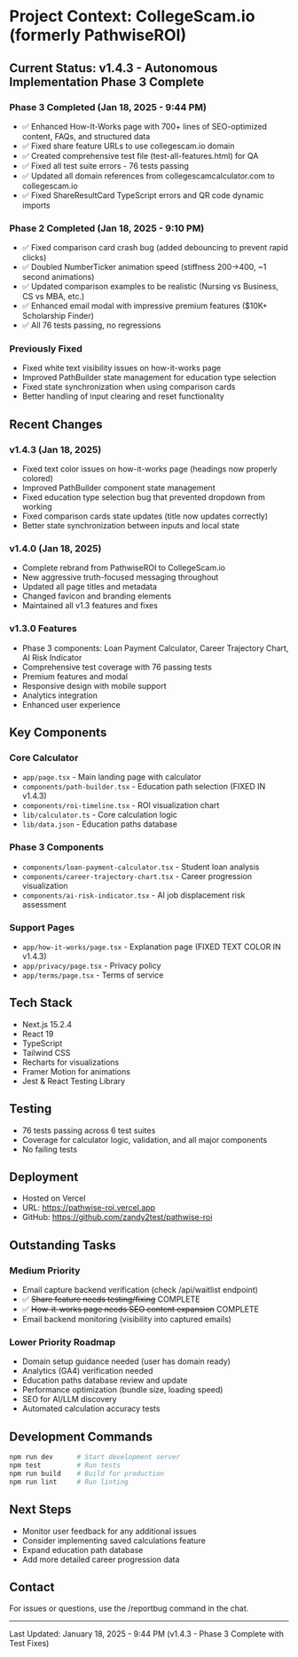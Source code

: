 # Project Context: CollegeScam.io (formerly PathwiseROI)

## Current Status: v1.4.3 - Autonomous Implementation Phase 3 Complete

### Phase 3 Completed (Jan 18, 2025 - 9:44 PM)

- ✅ Enhanced How-It-Works page with 700+ lines of SEO-optimized content, FAQs, and structured data
- ✅ Fixed share feature URLs to use collegescam.io domain
- ✅ Created comprehensive test file (test-all-features.html) for QA
- ✅ Fixed all test suite errors - 76 tests passing
- ✅ Updated all domain references from collegescamcalculator.com to collegescam.io
- ✅ Fixed ShareResultCard TypeScript errors and QR code dynamic imports

### Phase 2 Completed (Jan 18, 2025 - 9:10 PM)

- ✅ Fixed comparison card crash bug (added debouncing to prevent rapid clicks)
- ✅ Doubled NumberTicker animation speed (stiffness 200→400, ~1 second animations)
- ✅ Updated comparison examples to be realistic (Nursing vs Business, CS vs MBA, etc.)
- ✅ Enhanced email modal with impressive premium features ($10K+ Scholarship Finder)
- ✅ All 76 tests passing, no regressions

### Previously Fixed

- Fixed white text visibility issues on how-it-works page
- Improved PathBuilder state management for education type selection
- Fixed state synchronization when using comparison cards
- Better handling of input clearing and reset functionality

## Recent Changes

### v1.4.3 (Jan 18, 2025)

- Fixed text color issues on how-it-works page (headings now properly colored)
- Improved PathBuilder component state management
- Fixed education type selection bug that prevented dropdown from working
- Fixed comparison cards state updates (title now updates correctly)
- Better state synchronization between inputs and local state

### v1.4.0 (Jan 18, 2025)

- Complete rebrand from PathwiseROI to CollegeScam.io
- New aggressive truth-focused messaging throughout
- Updated all page titles and metadata
- Changed favicon and branding elements
- Maintained all v1.3 features and fixes

### v1.3.0 Features

- Phase 3 components: Loan Payment Calculator, Career Trajectory Chart, AI Risk Indicator
- Comprehensive test coverage with 76 passing tests
- Premium features and modal
- Responsive design with mobile support
- Analytics integration
- Enhanced user experience

## Key Components

### Core Calculator

- `app/page.tsx` - Main landing page with calculator
- `components/path-builder.tsx` - Education path selection (FIXED IN v1.4.3)
- `components/roi-timeline.tsx` - ROI visualization chart
- `lib/calculator.ts` - Core calculation logic
- `lib/data.json` - Education paths database

### Phase 3 Components

- `components/loan-payment-calculator.tsx` - Student loan analysis
- `components/career-trajectory-chart.tsx` - Career progression visualization
- `components/ai-risk-indicator.tsx` - AI job displacement risk assessment

### Support Pages

- `app/how-it-works/page.tsx` - Explanation page (FIXED TEXT COLOR IN v1.4.3)
- `app/privacy/page.tsx` - Privacy policy
- `app/terms/page.tsx` - Terms of service

## Tech Stack

- Next.js 15.2.4
- React 19
- TypeScript
- Tailwind CSS
- Recharts for visualizations
- Framer Motion for animations
- Jest & React Testing Library

## Testing

- 76 tests passing across 6 test suites
- Coverage for calculator logic, validation, and all major components
- No failing tests

## Deployment

- Hosted on Vercel
- URL: https://pathwise-roi.vercel.app
- GitHub: https://github.com/zandy2test/pathwise-roi

## Outstanding Tasks

### Medium Priority

- Email capture backend verification (check /api/waitlist endpoint)
- ✅ ~~Share feature needs testing/fixing~~ COMPLETE
- ✅ ~~How-it-works page needs SEO content expansion~~ COMPLETE
- Email backend monitoring (visibility into captured emails)

### Lower Priority Roadmap

- Domain setup guidance needed (user has domain ready)
- Analytics (GA4) verification needed
- Education paths database review and update
- Performance optimization (bundle size, loading speed)
- SEO for AI/LLM discovery
- Automated calculation accuracy tests

## Development Commands

```bash
npm run dev      # Start development server
npm test         # Run tests
npm run build    # Build for production
npm run lint     # Run linting
```

## Next Steps

- Monitor user feedback for any additional issues
- Consider implementing saved calculations feature
- Expand education path database
- Add more detailed career progression data

## Contact

For issues or questions, use the /reportbug command in the chat.

---

Last Updated: January 18, 2025 - 9:44 PM (v1.4.3 - Phase 3 Complete with Test Fixes)
